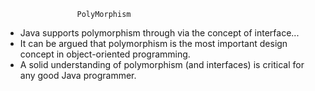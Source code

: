                     PolyMorphism
- Java  supports polymorphism through via the concept of interface...
- It can be argued that polymorphism is the most important design concept in object-oriented programming. 
- A solid understanding of polymorphism (and interfaces) is critical for any good Java programmer.
